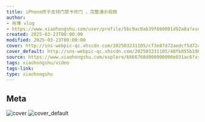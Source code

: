 ```yaml
---
title: iPhone终于支持门禁卡开门 ，完整演示视频
author:
- 肖博 vlog
- https://www.xiaohongshu.com/user/profile/5bc9ac0ab39f660001d92a8a?xsec_token=undefined
created: 2025-03-23T00:00:00
modified: 2025-03-23T00:00:00
cover: http://sns-webpic-qc.xhscdn.com/202503231105/cf3e87d72aedcf5d72c35aae8d13ffea/spectrum/1040g0k0313ro6oei1c0g4bh80hm0kaka2glp65o!nc_n_webp_prv_1
cover_default: http://sns-webpic-qc.xhscdn.com/202503231105/48fb855b19be097a6b70653388d3b68b/spectrum/1040g0k0313ro6oei1c0g4bh80hm0kaka2glp65o!nc_n_webp_mw_1
source: https://www.xiaohongshu.com/explore/6666768d000000000e031ac6?xsec_token=ABXVS-KXXF8-Bfl6bwhG_2ZfypMmvAEJe_PncWOaPjN48=
tags: xiaohongshu/video
tags-link:
type: xiaohongshu
---
```


## Meta

![cover](http://sns-webpic-qc.xhscdn.com/202503231105/cf3e87d72aedcf5d72c35aae8d13ffea/spectrum/1040g0k0313ro6oei1c0g4bh80hm0kaka2glp65o!nc_n_webp_prv_1)
![cover_default](http://sns-webpic-qc.xhscdn.com/202503231105/48fb855b19be097a6b70653388d3b68b/spectrum/1040g0k0313ro6oei1c0g4bh80hm0kaka2glp65o!nc_n_webp_mw_1)

